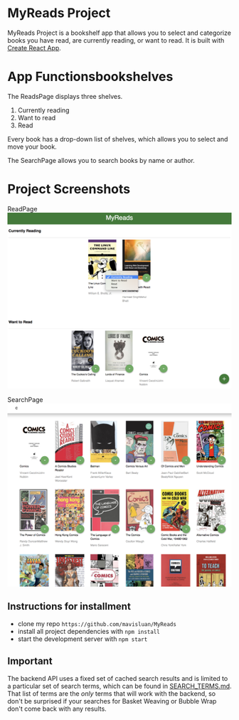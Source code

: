 # MyReads Project

MyReads Project is a bookshelf app that allows you to select and categorize books you have read, are currently reading, or want to read. It is built with [Create React App](https://github.com/facebookincubator/create-react-app).


# App Functionsbookshelves
The ReadsPage displays three shelves.

1. Currently reading
2. Want to read
3. Read 

Every book has a drop-down list of shelves, which allows you to select and move your book. 

The SearchPage allows you to search books by name or author. 


# Project Screenshots
ReadPage
![](src/icons/homepage.png )

SearchPage
![](src/icons/searchpage.png)


## Instructions for installment

* clone my repo `https://github.com/mavisluan/MyReads`
* install all project dependencies with `npm install`
* start the development server with `npm start`


## Important
The backend API uses a fixed set of cached search results and is limited to a particular set of search terms, which can be found in [SEARCH_TERMS.md](SEARCH_TERMS.md). That list of terms are the _only_ terms that will work with the backend, so don't be surprised if your searches for Basket Weaving or Bubble Wrap don't come back with any results.

